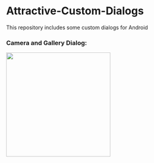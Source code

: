 # Attractive-Custom-Dialogs
This repository includes some custom dialogs for Android

### Camera and Gallery Dialog:
<img src="https://raw.githubusercontent.com/rashidafzaal/ServEase-FYP/master/screenshots/cameraGallery.jpg" height="280" data-canonical-src="https://raw.githubusercontent.com/rashidafzaal/ServEase-FYP/master/screenshots/cameraGallery.jp" style="max-width:100%;">

